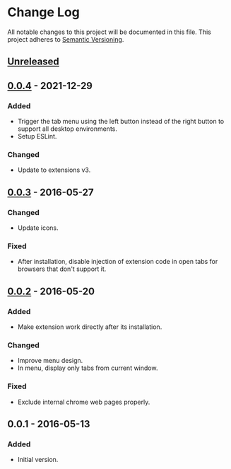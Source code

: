# Change Log
All notable changes to this project will be documented in this file.
This project adheres to [Semantic Versioning](http://semver.org/).

## [Unreleased]

## [0.0.4] - 2021-12-29
### Added
- Trigger the tab menu using the left button instead of the right button to support all desktop environments.
- Setup ESLint.

### Changed
- Update to extensions v3.

## [0.0.3] - 2016-05-27
### Changed
- Update icons.

### Fixed
- After installation, disable injection of extension code in open tabs for browsers that don't support it.

## [0.0.2] - 2016-05-20
### Added
- Make extension work directly after its installation.

### Changed
- Improve menu design.
- In menu, display only tabs from current window.

### Fixed
- Exclude internal chrome web pages properly.

## 0.0.1 - 2016-05-13
### Added
- Initial version.

[Unreleased]: https://github.com/matco/wheeltab/compare/v0.0.4...HEAD
[0.0.4]: https://github.com/matco/wheeltab/compare/v0.0.3...v0.0.4
[0.0.3]: https://github.com/matco/wheeltab/compare/v0.0.2...v0.0.3
[0.0.2]: https://github.com/matco/wheeltab/compare/v0.0.1...v0.0.2
